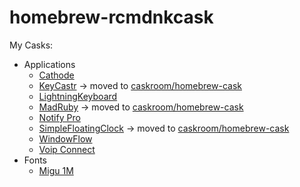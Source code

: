 homebrew-rcmdnkcask
===================

My Casks:

* Applications
    * [Cathode](http://www.secretgeometry.com/apps/cathode/)
    * [KeyCastr](https://github.com/sdeken/keycastr) -> moved to [caskroom/homebrew-cask](https://github.com/caskroom/homebrew-cask)
    * [LightningKeyboard](http://morishin.hatenablog.com/entry/2014/07/05/213741)
    * [MadRuby](http://www.wingsforpigs.com/MadRuby/MadRuby.html) -> moved to [caskroom/homebrew-cask](https://github.com/caskroom/homebrew-cask)
    * [Notify Pro](http://www.macupdate.com/app/mac/32217/notify-pro)
    * [SimpleFloatingClock](http://www.splook.com/Software/Simple_Floating_Clock.html) -> moved to [caskroom/homebrew-cask](https://github.com/caskroom/homebrew-cask)
    * [WindowFlow](http://most-advantageous.com/windowflow/)
    * [Voip Connect](http://www.voipconnect.com/)
* Fonts
    * [Migu 1M](http://mix-mplus-ipa.sourceforge.jp/migu/)
